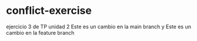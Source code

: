 # conflict-exercise
ejercicio 3 de TP unidad 2
Este es un cambio en la main branch y
Este es un cambio en la feature branch

